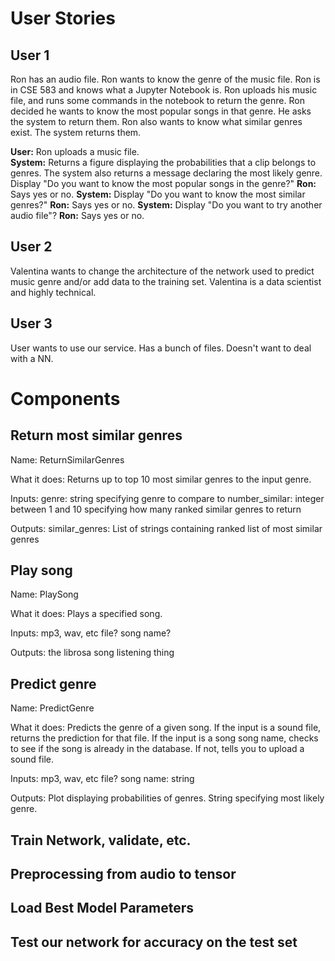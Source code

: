 # User Stories

## User 1

Ron has an audio file.  Ron wants to know the genre of the music file. Ron is in CSE 583 and knows what a Jupyter Notebook is.  Ron uploads his music file, and runs some commands in the notebook to return the genre.  Ron decided he wants to know the most popular songs in that genre.  He asks the system to return them.  Ron also wants to know what similar genres exist.  The system returns them.

**User:** Ron uploads a music file.  
**System:** Returns a figure displaying the probabilities that a clip belongs to genres.  The system also returns a message declaring the most likely genre. 
Display "Do you want to know the most popular songs in the genre?"
**Ron:** Says yes or no.
**System:** Display "Do you want to know the most similar genres?"
**Ron:** Says yes or no.
**System:** Display "Do you want to try another audio file"?
**Ron:** Says yes or no.


## User 2

Valentina wants to change the architecture of the network used to predict music genre and/or add data to the training set.  Valentina is a data scientist and highly technical.  

## User 3

User wants to use our service.  Has a bunch of files.  Doesn't want to deal with a NN. 

# Components

## Return most similar genres
Name: ReturnSimilarGenres

What it does: Returns up to top 10 most similar genres to the input genre.

Inputs: genre: string specifying genre to compare to
	number_similar: integer between 1 and 10 specifying how many ranked similar genres to return

Outputs: similar_genres: List of strings containing ranked list of most similar genres 

## Play song
Name: PlaySong

What it does: Plays a specified song. 

Inputs: mp3, wav, etc file?
	song name? 

Outputs: the librosa song listening thing 

## Predict genre
Name: PredictGenre

What it does: Predicts the genre of a given song.  If the input is a sound file, returns the prediction for that file.  If the input is a song song name, checks to see if the song is already in the database.  If not, tells you to upload a sound file.  

Inputs: mp3, wav, etc file?
	song name: string

Outputs: Plot displaying probabilities of genres. String specifying most likely genre. 

## Train Network, validate, etc.

## Preprocessing from audio to tensor

## Load Best Model Parameters

## Test our network for accuracy on the test set



